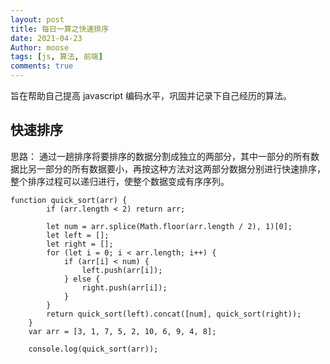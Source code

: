 ```yaml
---
layout: post
title: 每日一算之快速排序
date: 2021-04-23
Author: moose
tags: [js, 算法, 前端]
comments: true
---
```


旨在帮助自己提高 javascript 编码水平，巩固并记录下自己经历的算法。

<!-- more -->

## 快速排序

思路： 通过一趟排序将要排序的数据分割成独立的两部分，其中一部分的所有数据比另一部分的所有数据要小，再按这种方法对这两部分数据分别进行快速排序，整个排序过程可以递归进行，使整个数据变成有序序列。

```
function quick_sort(arr) {
		if (arr.length < 2) return arr;

		let num = arr.splice(Math.floor(arr.length / 2), 1)[0];
		let left = [];
		let right = [];
		for (let i = 0; i < arr.length; i++) {
			if (arr[i] < num) {
				left.push(arr[i]);
			} else {
				right.push(arr[i]);
			}
		}
		return quick_sort(left).concat([num], quick_sort(right));
	}
	var arr = [3, 1, 7, 5, 2, 10, 6, 9, 4, 8];

	console.log(quick_sort(arr));
```
